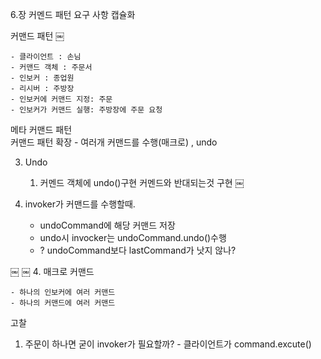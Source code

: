 6.장 커멘드 패턴
요구 사항 캡슐화

커맨드 패턴
￼

	- 클라이언트 : 손님
	- 커맨드 객체 : 주문서
	- 인보커 : 종업원
	- 리시버 : 주방장 
	- 인보커에 커맨드 지정: 주문
	- 인보커가 커맨드 실행: 주방장에 주문 요청 


메타 커맨드 패턴  
커맨드 패턴 확장 - 여러개 커맨드를 수행(매크로) , undo

3. Undo
    1. 커멘드 객체에  undo()구현  커멘드와 반대되는것 구현
       ￼
4. invoker가 커맨드를 수행할때.

    -  undoCommand에 해당 커맨드 저장
    -  undo시 invocker는 undoCommand.undo()수행
    -  ? undoCommand보다 lastCommand가 낫지 않나?

￼
￼
4. 매크로 커맨드

    - 하나의 인보커에 여러 커맨드
    - 하나의 커맨드에 여러 커맨드

고찰
1. 주문이 하나면 굳이 invoker가 필요할까? - 클라이언트가 command.excute() 
